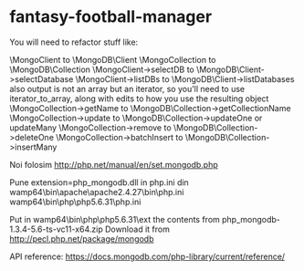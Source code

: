 # fantasy-football-manager

You will need to refactor stuff like:

\MongoClient to \MongoDB\Client
\MongoCollection to \MongoDB\Collection
\MongoClient->selectDB to \MongoDB\Client->selectDatabase
\MongoClient->listDBs to \MongoDB\Client->listDatabases
also output is not an array but an iterator, so you'll need to use iterator_to_array, along with edits to how you use the resulting object
\MongoCollection->getName to \MongoDB\Collection->getCollectionName
\MongoCollection->update to \MongoDB\Collection->updateOne or updateMany
\MongoCollection->remove to \MongoDB\Collection->deleteOne
\MongoCollection->batchInsert to \MongoDB\Collection->insertMany

Noi folosim http://php.net/manual/en/set.mongodb.php

Pune extension=php_mongodb.dll in php.ini din
	wamp64\bin\apache\apache2.4.27\bin\php.ini
	wamp64\bin\php\php5.6.31\php.ini

Put in wamp64\bin\php\php5.6.31\ext the contents from php_mongodb-1.3.4-5.6-ts-vc11-x64.zip
Download it from http://pecl.php.net/package/mongodb

API reference: https://docs.mongodb.com/php-library/current/reference/